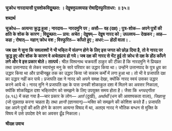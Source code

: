 **चुक्रोध नारदायासौ पुत्रशोकविमूॢच्छत: ।** **देवॢषमुपलवयाह रोषाद्विस्फुरिताधर: ॥ ३५॥** 

**शब्दार्थ** 

**चुक्रोध—** **अत्यन्त क्रुद्ध हुआ** **; नारदाय—** **नारदमुनि पर** **; असौ—** **वह (दक्ष)** **; पुत्र-शोक—** **अपने पुत्रों की क्षति के शोक के** **कारण** **; विमूॢच्छत:—** **प्राय: अचेत** **; देवॢषम्—** **देवॢष नारद को** **; उपलवय—** **देखकर** **; आह—** **कहा** **; रोषात्—** **महान् क्रोध** **वश** **; विस्फुरित—** **काँपते हुए** **; अधर:—** **होठों वाला।** **.** 

**जब दक्ष ने सुना कि सवलाश्वों ने भी भकि्त में संलग्न होने के लिए इस जगत को छोड़** **दिया है, तो वे नारद पर क्रुद्ध हुए और शोक के कारण वे अचेतप्राय हो गये। जब दक्ष की** **नारद से भेंट हुई तो क्रोध से दक्ष के होंठ काँपने लगे और वे इस प्रकार बोले।** **तात्पर्य :** श्रील विश्वनाथ चक्रवर्ती ठाकुर की टीका है कि नारदमुनि ने प्रियव्रत तथा उत्तानपाद से लेकर स्वायंभुव मनु के सारे परिवार का उद्धार किया था। उन्होंने उत्तानपाद के पुत्र ध्रुव का उद्धार किया था और प्राचीनबॢह तक का उद्धार किया जो सकाम कर्मों में लगा हुआ था। तो भी वे प्रजापति दक्ष का उद्धार नहीं कर पाये। प्रजापति दक्ष ने नारद को अपने समक्ष देखा, क्योंकि नारद स्वयं उसका उद्धार करने आये थे। नारद मुनि ने प्रजापति दक्ष के पास उनकी शोकाकुल दशा में मिलने का अवसर निकाला, क्योंकि शोकविह्वल दशा भकि्तयोग को समझने के लिए उपयुक्त समय होता है। जैसा कि *भगवद्गीता* (७.१६) में कहा गया है—चार प्रकार के लोग— *आर्त* (दुखी), *अर्थार्थी* (धन की आवश्यकता वाला), *जिज्ञासु* (जो पूछताछ करना चाहता है) तथा *ज्ञानी*  (ज्ञानवान्)—भक्ति को समझने की कोशिश करते हैं। प्रजापति दक्ष अपने पुत्रों की क्षति होने के कारण अत्यन्त विषाद में था, अतएव नारद ने भौतिक बन्धन से मुक्ति के विषय में उसे उपदेश देने का अवसर ढूँढ निकाला।  

**श्रीदक्ष उवाच** 